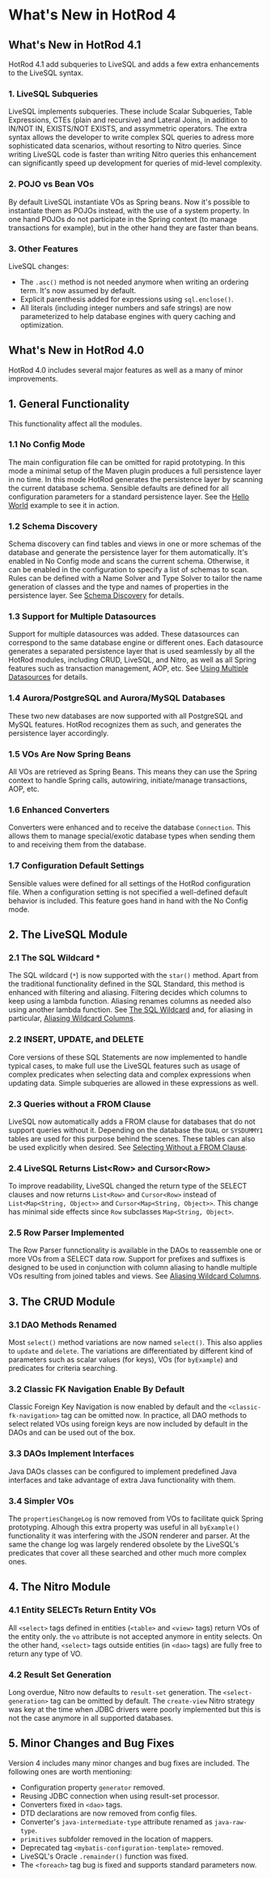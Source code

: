 # What's New in HotRod 4

## What's New in HotRod 4.1

HotRod 4.1 add subqueries to LiveSQL and adds a few extra enhancements to the LiveSQL syntax.

### 1. LiveSQL Subqueries

LiveSQL implements subqueries. These include Scalar Subqueries, Table Expressions, CTEs (plain and recursive) and Lateral Joins, in addition to IN/NOT IN, EXISTS/NOT EXISTS, and assymmetric operators. The extra syntax allows the developer to write complex SQL queries to adress more sophisticated data scenarios, without resorting to Nitro queries. Since writing LiveSQL code is faster than writing Nitro queries this enhancement can significantly speed up development for queries of mid-level complexity.


### 2. POJO vs Bean VOs

By default LiveSQL instantiate VOs as Spring beans. Now it's possible to instantiate them as POJOs instead, with the use of a system property. In one hand POJOs do not participate in the Spring context (to manage transactions for example), but in the other hand they are faster than beans.

### 3. Other Features

LiveSQL changes:

- The `.asc()` method is not needed anymore when writing an ordering term. It's now assumed by default.
- Explicit parenthesis added for expressions using `sql.enclose()`.
- All literals (including integer numbers and safe strings) are now parameterized to help database engines with query caching and optimization.


## What's New in HotRod 4.0

HotRod 4.0 includes several major features as well as a many of minor improvements.

## 1. General Functionality

This functionality affect all the modules.

### 1.1 No Config Mode

The main configuration file can be omitted for rapid prototyping. In this mode a minimal
setup of the Maven plugin produces a full persistence layer in no time. In this mode HotRod 
generates the persistence layer by
scanning the current database schema. Sensible defaults are defined for all configuration
parameters for a standard persistence layer. See the [Hello World](guides/hello-world.md)
example to see it in action.

### 1.2 Schema Discovery

Schema discovery can find tables and views in one or more schemas of the database
and generate the persistence layer for them automatically. It's enabled in No Config
mode and scans the current schema. Otherwise, it can be enabled in the configuration
to specify a list of schemas to scan. Rules can be defined with
a Name Solver and Type Solver to tailor the name generation of classes and
the type and names of properties in the persistence layer. See
[Schema Discovery](guides/schema-discovery.md) for details.

### 1.3 Support for Multiple Datasources

Support for multiple datasources was added. These datasources can correspond to the same
database engine or different ones. Each datasource generates a separated persistence
layer that is used seamlessly by all the HotRod modules, including CRUD, LiveSQL, and Nitro,
as well as all Spring features such as transaction management, AOP, etc. 
See [Using Multiple Datasources](guides/using-multiple-datasources.md)
for details.

### 1.4 Aurora/PostgreSQL and Aurora/MySQL Databases

These two new databases are now supported with all PostgreSQL and MySQL features.
HotRod recognizes them as such, and generates the persistence layer accordingly.

### 1.5 VOs Are Now Spring Beans

All VOs are retrieved as Spring Beans. This means they can use the Spring context
to handle Spring calls, autowiring, initiate/manage transactions, AOP, etc.

### 1.6 Enhanced Converters

Converters were enhanced and to receive the database `Connection`. This allows them
to manage special/exotic database types when sending them to and receiving them from
the database.

### 1.7 Configuration Default Settings

Sensible values were defined for all settings of the HotRod configuration file.
When a configuration setting is not specified a well-defined default behavior is included.
This feature goes hand in hand with the No Config mode.


## 2. The LiveSQL Module

### 2.1 The SQL Wildcard *

The SQL wildcard (`*`) is now supported with the `star()` method. Apart from the traditional
functionality defined in the SQL Standard, this method is enhanced with filtering and aliasing.
Filtering decides which columns to keep using a lambda function.
Aliasing renames columns as needed also using another lambda function. See
[The SQL Wildcard](livesql/syntax/select-list.md#the-sql-wildcard) and, for aliasing in particular,
[Aliasing Wildcard Columns](livesql/syntax/select-list.md#aliasing-wildcard-columns).

### 2.2 INSERT, UPDATE, and DELETE

Core versions of these SQL Statements are now implemented to handle typical cases, to make full 
use the LiveSQL features such as usage of complex predicates when selecting data and complex
expressions when updating data. Simple subqueries are allowed in these expressions as well.

### 2.3 Queries without a FROM Clause

LiveSQL now automatically adds a FROM clause for databases that do not support queries without
it. Depending on the database the `DUAL` or `SYSDUMMY1` tables are used for this purpose behind
the scenes. These tables can also be used explicitly when desired. See
[Selecting Without a FROM Clause](livesql/syntax/selecting-without-a-from-clause.md).

### 2.4 LiveSQL Returns List&lt;Row> and Cursor&lt;Row>

To improve readability, LiveSQL changed the return type of the SELECT clauses and now returns
`List<Row>` and `Cursor<Row>` instead of `List<Map<String, Object>>` and `Cursor<Map<String, Object>>`.
This change has minimal side effects since `Row` subclasses `Map<String, Object>`.

### 2.5 Row Parser Implemented

The Row Parser funnctionality is available in the DAOs to reassemble one or more VOs from
a SELECT data row. Support for prefixes and suffixes is designed to be used in conjunction
with column aliasing to handle multiple VOs resulting from joined tables and views. See
[Aliasing Wildcard Columns](livesql/syntax/select-list.md#aliasing-wildcard-columns).


## 3. The CRUD Module

### 3.1 DAO Methods Renamed

Most `select()` method variations are now named `select()`. This also applies to `update` and `delete`.
The variations are differentiated by different kind of parameters such as scalar values (for keys),
VOs (for `byExample`) and predicates for criteria searching.

### 3.2 Classic FK Navigation Enable By Default

Classic Foreign Key Navigation is now enabled by default and the `<classic-fk-navigation>` tag can 
be omitted now. In practice, all DAO methods to select related VOs using foreign keys are now included
by default in the DAOs and can be used out of the box.

### 3.3 DAOs Implement Interfaces

Java DAOs classes can be configured to implement predefined Java interfaces and take advantage
of extra Java functionality with them.

### 3.4 Simpler VOs

The `propertiesChangeLog` is now removed from VOs to facilitate quick Spring prototyping. Alhough
this extra property was useful in all `byExample()` functionality it was interfering with the JSON
renderer and parser. At the same the change log was largely rendered obsolete by the LiveSQL's
predicates that cover all these searched and other much more complex ones.


## 4. The Nitro Module

### 4.1 Entity SELECTs Return Entity VOs

All `<select>` tags defined in entities (`<table>` and `<view>` tags) return VOs of the entity only.
the `vo` attribute is not accepted anymore in entity selects. On the other hand, `<select>` tags
outside entities (in `<dao>` tags) are fully free to return any type of VO.

### 4.2 Result Set Generation

Long overdue, Nitro now defaults to `result-set` generation. The `<select-generation>` tag can be 
omitted by default. The `create-view` Nitro strategy was key at the time when JDBC drivers were poorly
implemented but this is not the case anymore in all supported databases.


## 5. Minor Changes and Bug Fixes

Version 4 includes many minor changes and bug fixes are included. The following ones are worth mentioning:

- Configuration property `generator` removed.
- Reusing JDBC connection when using result-set processor.
- Converters fixed in `<dao>` tags.
- DTD declarations are now removed from config files.
- Converter's `java-intermediate-type` attribute renamed as `java-raw-type`.
- `primitives` subfolder removed in the location of mappers.
- Deprecated tag `<mybatis-configuration-template>` removed.
- LiveSQL's Oracle `.remainder()` function was fixed.
- The `<foreach>` tag bug is fixed and supports standard parameters now.



